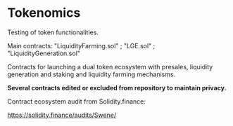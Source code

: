 # Tokenomics
Testing of token functionalities.

Main contracts: "LiquidityFarming.sol" ; "LGE.sol" ; "LiquidityGeneration.sol"

Contracts for launching a dual token ecosystem with presales, liquidity generation and staking and liquidity farming mechanisms. 

**Several contracts edited or excluded from repository to maintain privacy.**


Contract ecosystem audit from Solidity.finance:

https://solidity.finance/audits/Swene/

